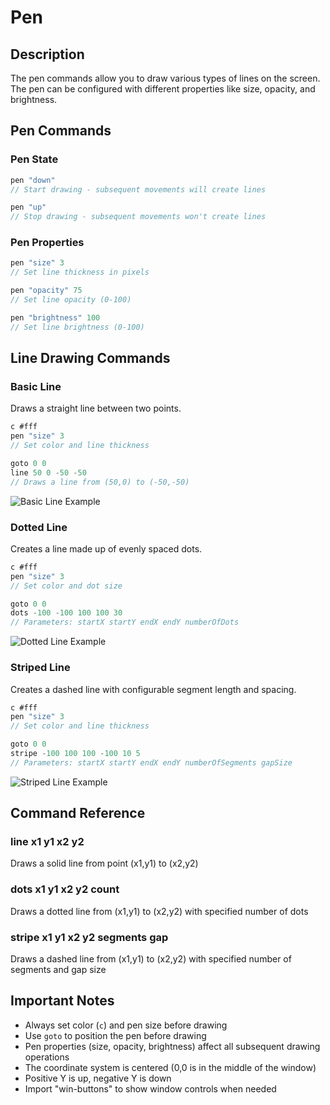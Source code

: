 # Pen

## Description

The pen commands allow you to draw various types of lines on the screen. The pen can be configured with different properties like size, opacity, and brightness.

## Pen Commands

### Pen State

```javascript
pen "down"
// Start drawing - subsequent movements will create lines

pen "up"
// Stop drawing - subsequent movements won't create lines
```

### Pen Properties

```javascript
pen "size" 3
// Set line thickness in pixels

pen "opacity" 75
// Set line opacity (0-100)

pen "brightness" 100
// Set line brightness (0-100)
```

## Line Drawing Commands

### Basic Line

Draws a straight line between two points.

```javascript
c #fff
pen "size" 3
// Set color and line thickness

goto 0 0
line 50 0 -50 -50
// Draws a line from (50,0) to (-50,-50)
```

![Basic Line Example](https://github.com/Mistium/Origin-OS/assets/92952823/eb85a230-6307-4edc-8604-d6ca34a9d64e)

### Dotted Line

Creates a line made up of evenly spaced dots.

```javascript
c #fff
pen "size" 3
// Set color and dot size

goto 0 0
dots -100 -100 100 100 30
// Parameters: startX startY endX endY numberOfDots
```

![Dotted Line Example](https://github.com/Mistium/Origin-OS/assets/92952823/b266c1c5-3b76-4de3-b979-1e87cdebcbac)

### Striped Line

Creates a dashed line with configurable segment length and spacing.

```javascript
c #fff
pen "size" 3
// Set color and line thickness

goto 0 0
stripe -100 100 100 -100 10 5
// Parameters: startX startY endX endY numberOfSegments gapSize
```

![Striped Line Example](https://github.com/Mistium/Origin-OS/assets/92952823/9dc9b7d2-adda-478b-9a31-3fbc80323e45)

## Command Reference

### line x1 y1 x2 y2
Draws a solid line from point (x1,y1) to (x2,y2)

### dots x1 y1 x2 y2 count
Draws a dotted line from (x1,y1) to (x2,y2) with specified number of dots

### stripe x1 y1 x2 y2 segments gap
Draws a dashed line from (x1,y1) to (x2,y2) with specified number of segments and gap size

## Important Notes

- Always set color (`c`) and pen size before drawing
- Use `goto` to position the pen before drawing
- Pen properties (size, opacity, brightness) affect all subsequent drawing operations
- The coordinate system is centered (0,0 is in the middle of the window)
- Positive Y is up, negative Y is down
- Import "win-buttons" to show window controls when needed
